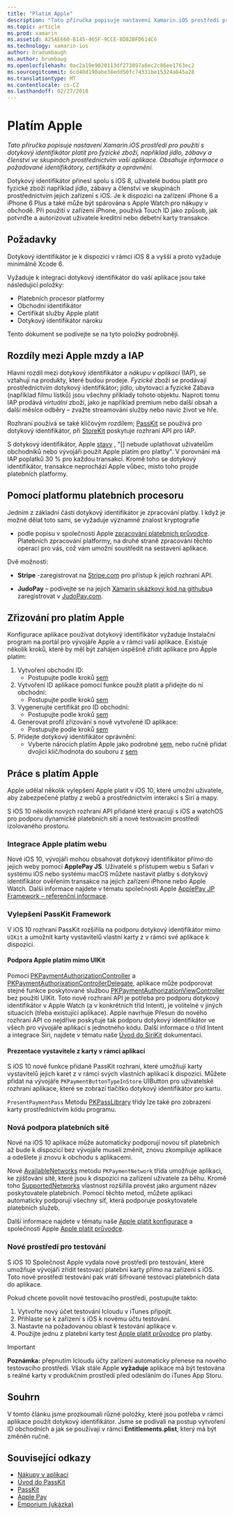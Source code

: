 ```yaml
---
title: "Platím Apple"
description: "Tato příručka popisuje nastavení Xamarin.iOS prostředí pro použití s dotykový identifikátor platit pro fyzické zboží, například jídlo, zábavy a členství ve skupinách prostřednictvím vaší aplikace. Obsahuje informace o požadované identifikátory, certifikáty a oprávnění."
ms.topic: article
ms.prod: xamarin
ms.assetid: A25AE660-B145-465F-9CCE-8D82BFD614C6
ms.technology: xamarin-ios
author: bradumbaugh
ms.author: brumbaug
ms.openlocfilehash: 0ac2a19e9020113df273897a8ec2c86ee1763ec2
ms.sourcegitcommit: 6cd40d190abe38edd50fc74331be15324a845a28
ms.translationtype: MT
ms.contentlocale: cs-CZ
ms.lasthandoff: 02/27/2018
---
```

# <a name="apple-pay"></a>Platím Apple

_Tato příručka popisuje nastavení Xamarin.iOS prostředí pro použití s dotykový identifikátor platit pro fyzické zboží, například jídlo, zábavy a členství ve skupinách prostřednictvím vaší aplikace. Obsahuje informace o požadované identifikátory, certifikáty a oprávnění._


Dotykový identifikátor přinesl spolu s iOS 8, uživatelé budou platit pro fyzické zboží například jídlo, zábavy a členství ve skupinách prostřednictvím jejich zařízení s iOS. Je k dispozici na zařízení iPhone 6 a iPhone 6 Plus a také může být spárována s Apple Watch pro nákupy v obchodě. Při použití v zařízení iPhone, používá Touch ID jako způsob, jak potvrďte a autorizovat uživatele kreditní nebo debetní karty transakce.


## <a name="requirements"></a>Požadavky

Dotykový identifikátor je k dispozici v rámci iOS 8 a vyšší a proto vyžaduje minimálně Xcode 6.

Vyžaduje k integraci dotykový identifikátor do vaší aplikace jsou také následující položky:

 - Platebních procesor platformy
 - Obchodní identifikátor
 - Certifikát služby Apple platit
 - Dotykový identifikátor nároku

Tento dokument se podívejte se na tyto položky podrobněji.

## <a name="differences-between-apple-pay-and-iap"></a>Rozdíly mezi Apple mzdy a IAP

Hlavní rozdíl mezi dotykový identifikátor a *nákupu v aplikaci* (IAP), se vztahují na produkty, které budou prodeje. *Fyzické* zboží se prodávají prostřednictvím dotykový identifikátor; jídlo, ubytovací a fyzické Zábava (například filmu lístků) jsou všechny příklady tohoto objektu. Naproti tomu IAP prodává *virtuální* zboží, jako je například premium nebo další obsah a další měsíce odběry – zvažte streamování služby nebo navíc život ve hře.

Rozhraní používá se také klíčovým rozdílem; [PassKit](https://developer.apple.com/library/ios/documentation/PassKit/Reference/PKPaymentAuthorizationViewController_Ref/) se používá pro dotykový identifikátor, při [StoreKit](https://developer.apple.com/library/ios/documentation/PassKit/Reference/PKPaymentAuthorizationViewController_Ref/) poskytuje rozhraní API pro IAP.

S dotykový identifikátor, Apple [stavy](https://developer.apple.com/apple-pay/Getting-Started-with-Apple-Pay.pdf) , "[] nebude uplatňovat uživatelům obchodníků nebo vývojáři použít Apple platím pro platby". V porovnání má IAP poplatků 30 % pro každou transakci. Kromě toho se dotykový identifikátor, transakce neprochází Apple vůbec, místo toho projde platebních platformy.


## <a name="using-a-payment-processor-platform"></a>Pomocí platformu platebních procesoru

Jedním z základní částí dotykový identifikátor je zpracování platby. I když je možné dělat toto sami, se vyžaduje významné znalost kryptografie
- podle popisu v společnosti Apple [zpracování platebních průvodce](https://developer.apple.com/library/ios/ApplePay_Guide/ProcessPayment.html).
Platebních zpracování platformy, na druhé straně zpracování těchto operací pro vás, což vám umožní soustředit na sestavení aplikace.

Dvě možnosti:

- **Stripe** -zaregistrovat na [Stripe.com](https://stripe.com/) pro přístup k jejich rozhraní API.

- **JudoPay** – podívejte se na jejich [Xamarin ukázkový kód na githubu](https://github.com/Judopay/Xamarin-Sample-App)a zaregistrovat v [JudoPay.com](https://www.judopay.com/).


## <a name="provisioning-for-apple-pay"></a>Zřizování pro platím Apple

Konfigurace aplikace používat dotykový identifikátor vyžaduje Instalační program na portál pro vývojáře Apple a v rámci vaší aplikace. Existuje několik kroků, které by měl být zahájen úspěšně zřídit aplikace pro Apple platím:

1. Vytvoření obchodní ID:
    - Postupujte podle kroků [sem](~/ios/deploy-test/provisioning/capabilities/apple-pay-capabilities.md#merchantid)
2. Vytvoření ID aplikace pomocí funkce použít platit a přidejte do ní obchodní:
    - Postupujte podle kroků [sem](~/ios/deploy-test/provisioning/capabilities/apple-pay-capabilities.md#appid)
3. Vygenerujte certifikát pro ID obchodní:
    - Postupujte podle kroků [sem](~/ios/deploy-test/provisioning/capabilities/apple-pay-capabilities.md#certificate)
4. Generovat profil zřizování s nově vytvořené ID aplikace:
    - Postupujte podle kroků [sem](~/ios/get-started/installation/device-provisioning/manual-provisioning.md#provisioning)
5. Přidejte dotykový identifikátor oprávnění:
    - Vyberte nárocích platím Apple jako podrobné [sem](~/ios/deploy-test/provisioning/entitlements.md), nebo ručně přidat dvojici klíč/hodnota do souboru z [sem](~/ios/deploy-test/provisioning/entitlements.md)


## <a name="working-with-apple-pay"></a>Práce s platím Apple

Apple udělal několik vylepšení Apple platit v iOS 10, které umožní uživatele, aby zabezpečené platby z webů a prostřednictvím interakci s Siri a mapy.

S iOS 10 několik nových rozhraní API přidané které pracují s iOS a watchOS pro podporu dynamické platebních sítí a nové testovacím prostředí izolovaného prostoru.


### <a name="apple-pay-website-integration"></a>Integrace Apple platím webu

Nové iOS 10, vývojáři mohou obsahovat dotykový identifikátor přímo do jejich weby pomocí **ApplePay JS**. Uživatelé s přístupem webu s Safari v systému iOS nebo systému macOS můžete nastavit platby s dotykový identifikátor ověřením transakce na jejich zařízení iPhone nebo Apple Watch. Další informace najdete v tématu společnosti Apple [ApplePay JP Framework – referenční informace](https://developer.apple.com/reference/applepayjs).

### <a name="passkit-framework-enhancements"></a>Vylepšení PassKit Framework

V iOS 10 rozhraní PassKit rozšířila na podporu dotykový identifikátor mimo `UIKit` a umožnit karty vystavitelů vlastní karty z v rámci své aplikace k dispozici.


#### <a name="supporting-apple-pay-outside-of-uikit"></a>Podpora Apple platím mimo UIKit

Pomocí [PKPaymentAuthorizationController](https://developer.apple.com/reference/passkit/pkpaymentauthorizationcontroller) a [PKPaymentAuthorixationControllerDelegate](https://developer.apple.com/reference/passkit/pkpaymentauthorizationcontrollerdelegate), aplikace může podporovat stejné funkce poskytované službou [ PKPaymentAuthorizationViewController](https://developer.apple.com/reference/passkit/pkpaymentauthorizationviewcontroller) bez použití UIKit. Toto nové rozhraní API je potřeba pro podporu dotykový identifikátor v Apple Watch (a v konkrétních tříd Intent), je volitelné v jiných situacích (třeba existující aplikace). Apple navrhuje Přesun do nového rozhraní API co nejdříve poskytuje tak podporu dotykový identifikátor ve všech pro vývojáře aplikací s jednotného kódu. Další informace o tříd Intent a integrace Siri, najdete v tématu naše [Úvod do SiriKit](~/ios/platform/sirikit/index.md) dokumentaci.

#### <a name="presenting-issuer-cards-from-within-apps"></a>Prezentace vystavitele z karty v rámci aplikací

S iOS 10 nové funkce přidané PassKit rozhraní, které umožňují karty vystavitelů jejich karet z v rámci svých vlastních aplikací k dispozici. Můžete přidat na vývojáře `PKPaymentButtonTypeInStore` UIButton pro uživatelské rozhraní aplikace, které se zobrazí tlačítko dotykový identifikátor pro kartu.

`PresentPaymentPass` Metodu [PKPassLibrary](https://developer.apple.com/reference/passkit/pkpasslibrary) třídy lze také pro zobrazení karty prostřednictvím kódu programu.

### <a name="new-payment-network-support"></a>Nová podpora platebních sítě

Nové na iOS 10 aplikace může automaticky podporují novou síť platebních až bude k dispozici bez vývojáře museli změnit, znovu zkompiluje aplikace a odešlete ji znovu k obchodu s aplikacemi.

Nové [AvailableNetworks](https://developer.apple.com/reference/passkit/pkpaymentrequest/1833288-availablenetworks) metodu `PKPaymentNetwork` třída umožňuje aplikaci, ke zjišťování sítě, které jsou k dispozici na zařízení uživatele za běhu. Kromě toho [SupportedNetworks](https://developer.apple.com/reference/passkit/pkpaymentrequest/1619329-supportednetworks) vlastnost rozšířila provést jako argument název poskytovatele platebních. Pomocí těchto metod, můžete aplikaci automaticky podporují všechny síť, která podporuje poskytovatele platebních služeb.

Další informace najdete v tématu naše [Apple platit konfigurace](~/ios/platform/apple-pay.md) a společnosti Apple [Apple platit průvodce](https://developer.apple.com/apple-pay/).

### <a name="new-testing-environment"></a>Nové prostředí pro testování

S iOS 10 Společnost Apple vydala nové prostředí pro testování, které umožňuje vývojáři zřídit testovací platební karty přímo na zařízení s iOS. Toto nové prostředí testování pak vrátí šifrované testovací platebních data do aplikace.

Pokud chcete povolit nové testovacího prostředí, postupujte takto:

1. Vytvořte nový účet testování Icloudu v iTunes připojit.
2. Přihlaste se k zařízení s iOS k novému účtu testování.
3. Nastavte na požadovanou oblast k testování aplikace v.
4. Použijte jednu z platební karty test [Apple platit průvodce](https://developer.apple.com/apple-pay/) pro platby.

> [!IMPORTANT]
>  **Poznámka:** přepnutím Icloudu účty zařízení automaticky přenese na nového testovacího prostředí. Však stále Apple **vyžaduje** aplikace má být testována s reálné karty v produkčním prostředí před odesláním do iTunes App Storu.

## <a name="summary"></a>Souhrn

V tomto článku jsme prozkoumali různé položky, které jsou potřeba v rámci aplikace použít dotykový identifikátor. Jsme se podívali na postup vytvoření ID obchodních a jak se používají v rámci **Entitlements.plist**, který má být změněn ručně.


## <a name="related-links"></a>Související odkazy

- [Nákupy v aplikaci](~/ios/platform/in-app-purchasing/index.md)
- [Úvod do PassKit](~/ios/platform/passkit.md)
- [PassKit](https://developer.apple.com/library/ios/documentation/PassKit/Reference/PKPaymentAuthorizationViewController_Ref/)
- [Apple Pay](https://developer.apple.com/apple-pay/)
- [Emporium (ukázka)](https://developer.xamarin.com/samples/monotouch/ios9/Emporium/)

